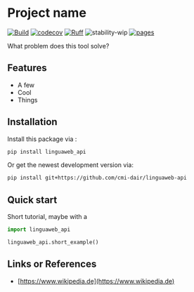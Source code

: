 # Project name

[![Build](https://github.com/cmi-dair/linguaweb-api/actions/workflows/test.yaml/badge.svg?branch=main)](https://github.com/cmi-dair/linguaweb-api/actions/workflows/test.yaml?query=branch%3Amain)
[![codecov](https://codecov.io/gh/cmi-dair/linguaweb-api/branch/main/graph/badge.svg?token=22HWWFWPW5)](https://codecov.io/gh/cmi-dair/linguaweb-api)
[![Ruff](https://img.shields.io/endpoint?url=https://raw.githubusercontent.com/astral-sh/ruff/main/assets/badge/v2.json)](https://github.com/astral-sh/ruff)
![stability-wip](https://img.shields.io/badge/stability-work_in_progress-lightgrey.svg)
[![pages](https://img.shields.io/badge/api-docs-blue)](https://cmi-dair.github.io/linguaweb-api)

What problem does this tool solve?

## Features

- A few
- Cool
- Things

## Installation

Install this package via :

```sh
pip install linguaweb_api
```

Or get the newest development version via:

```sh
pip install git+https://github.com/cmi-dair/linguaweb-api
```

## Quick start

Short tutorial, maybe with a

```Python
import linguaweb_api

linguaweb_api.short_example()
```

## Links or References

- [https://www.wikipedia.de](https://www.wikipedia.de)
